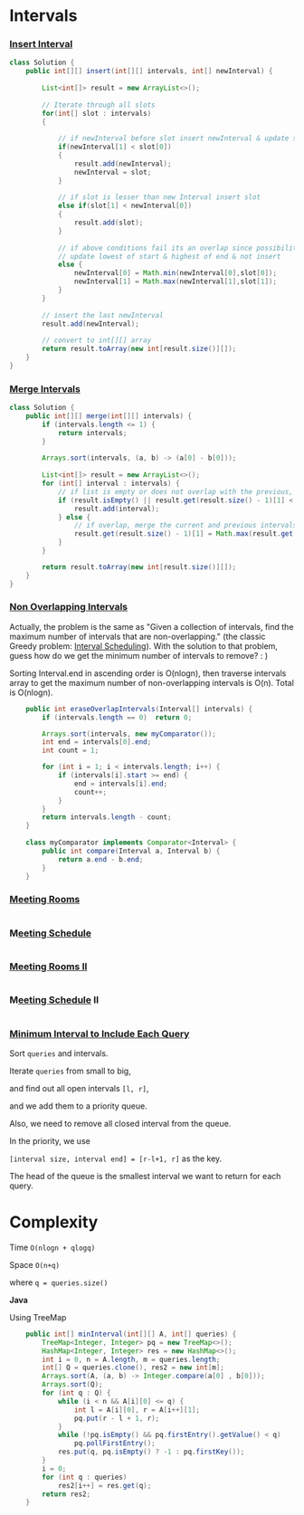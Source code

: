 # Intervals

### [Insert Interval](https://leetcode.com/problems/insert-interval/)

```java
class Solution {
    public int[][] insert(int[][] intervals, int[] newInterval) {
        
        List<int[]> result = new ArrayList<>();
        
        // Iterate through all slots
        for(int[] slot : intervals)
        {
            
            // if newInterval before slot insert newInterval & update slot as new interval
            if(newInterval[1] < slot[0])
            {
                result.add(newInterval);
                newInterval = slot;
            } 
            
            // if slot is lesser than new Interval insert slot
            else if(slot[1] < newInterval[0])
            {
                result.add(slot);
            } 
            
            // if above conditions fail its an overlap since possibility of new interval existing in left & right of slot is checked
            // update lowest of start & highest of end & not insert
            else {
                newInterval[0] = Math.min(newInterval[0],slot[0]);
                newInterval[1] = Math.max(newInterval[1],slot[1]);
            }
        }
        
        // insert the last newInterval
        result.add(newInterval);
        
        // convert to int[][] array
        return result.toArray(new int[result.size()][]);
    }
}
```

### [Merge Intervals](https://leetcode.com/problems/merge-intervals/)

```java
class Solution {
    public int[][] merge(int[][] intervals) {
        if (intervals.length <= 1) {
			return intervals;
        }
        
        Arrays.sort(intervals, (a, b) -> (a[0] - b[0]));
        
        List<int[]> result = new ArrayList<>();
		for (int[] interval : intervals) {
            // if list is empty or does not overlap with the previous, just append
            if (result.isEmpty() || result.get(result.size() - 1)[1] < interval[0]) {
                result.add(interval);
            } else {
                // if overlap, merge the current and previous intervals
                result.get(result.size() - 1)[1] = Math.max(result.get(result.size() - 1)[1], interval[1]);
            }
		}

		return result.toArray(new int[result.size()][]);
    }
}
```

### [Non Overlapping Intervals](https://leetcode.com/problems/non-overlapping-intervals/)

Actually, the problem is the same as "Given a collection of intervals, find the maximum number of intervals that are non-overlapping." (the classic Greedy problem: [Interval Scheduling](https://en.wikipedia.org/wiki/Interval_scheduling#Interval_Scheduling_Maximization)). With the solution to that problem, guess how do we get the minimum number of intervals to remove? : )

Sorting Interval.end in ascending order is O(nlogn), then traverse intervals array to get the maximum number of non-overlapping intervals is O(n). Total is O(nlogn).

```java
    public int eraseOverlapIntervals(Interval[] intervals) {
        if (intervals.length == 0)  return 0;

        Arrays.sort(intervals, new myComparator());
        int end = intervals[0].end;
        int count = 1;        

        for (int i = 1; i < intervals.length; i++) {
            if (intervals[i].start >= end) {
                end = intervals[i].end;
                count++;
            }
        }
        return intervals.length - count;
    }
    
    class myComparator implements Comparator<Interval> {
        public int compare(Interval a, Interval b) {
            return a.end - b.end;
        }
    }
```

### [Meeting Rooms](https://leetcode.com/problems/meeting-rooms/)

```java

```

### M[eeting Schedule](https://neetcode.io/problems/meeting-schedule)

```java

```

### [Meeting Rooms II](https://leetcode.com/problems/meeting-rooms-ii/)

```java

```

### M[eeting Schedule](https://neetcode.io/problems/meeting-schedule-ii) II

```java

```

### [Minimum Interval to Include Each Query](https://leetcode.com/problems/minimum-interval-to-include-each-query/)

Sort `queries` and intervals.

Iterate `queries` from small to big,

and find out all open intervals `[l, r]`,

and we add them to a priority queue.

Also, we need to remove all closed interval from the queue.

In the priority, we use

`[interval size, interval end] = [r-l+1, r]` as the key.

The head of the queue is the smallest interval we want to return for each query.

# **Complexity**

Time `O(nlogn + qlogq)`

Space `O(n+q)`

where `q = queries.size()`

**Java**

Using TreeMap

```java
    public int[] minInterval(int[][] A, int[] queries) {
        TreeMap<Integer, Integer> pq = new TreeMap<>();
        HashMap<Integer, Integer> res = new HashMap<>();
        int i = 0, n = A.length, m = queries.length;
        int[] Q = queries.clone(), res2 = new int[m];
        Arrays.sort(A, (a, b) -> Integer.compare(a[0] , b[0]));
        Arrays.sort(Q);
        for (int q : Q) {
            while (i < n && A[i][0] <= q) {
                int l = A[i][0], r = A[i++][1];
                pq.put(r - l + 1, r);
            }
            while (!pq.isEmpty() && pq.firstEntry().getValue() < q)
                pq.pollFirstEntry();
            res.put(q, pq.isEmpty() ? -1 : pq.firstKey());
        }
        i = 0;
        for (int q : queries)
            res2[i++] = res.get(q);
        return res2;
    }
```